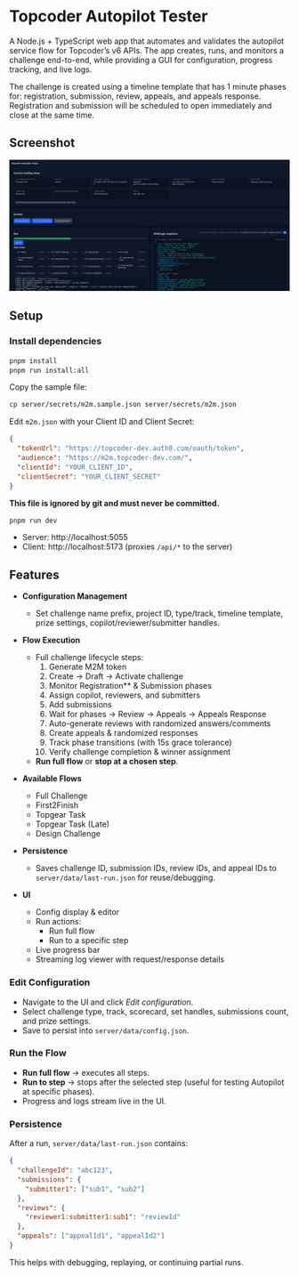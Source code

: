 
# Topcoder Autopilot Tester

A Node.js + TypeScript web app that automates and validates the autopilot service flow for Topcoder’s v6 APIs.  The app creates, runs, and monitors a challenge end-to-end, while providing a GUI for configuration, progress tracking, and live logs.

The challenge is created using a timeline template that has 1 minute phases for:  registration, submission, review, appeals, and appeals response.  Registration and submission will be scheduled to open immediately and close at the same time.

## Screenshot

![Screenshot](image.png)

## Setup

### Install dependencies

```bash
pnpm install
pnpm run install:all
```


Copy the sample file:

```bash
cp server/secrets/m2m.sample.json server/secrets/m2m.json
```
Edit `m2m.json` with your Client ID and Client Secret:

```json
{
  "tokenUrl": "https://topcoder-dev.auth0.com/oauth/token",
  "audience": "https://m2m.topcoder-dev.com/",
  "clientId": "YOUR_CLIENT_ID",
  "clientSecret": "YOUR_CLIENT_SECRET"
}
```

**This file is ignored by git and must never be committed.**

```bash
pnpm run dev
```

- Server: http://localhost:5055  
- Client: http://localhost:5173 (proxies `/api/*` to the server)

## Features

- **Configuration Management**
  - Set challenge name prefix, project ID, type/track, timeline template, prize settings, copilot/reviewer/submitter handles.

- **Flow Execution**
  - Full challenge lifecycle steps:
    1. Generate M2M token
    2. Create → Draft → Activate challenge
    3. Monitor Registration** & Submission phases
    4. Assign copilot, reviewers, and submitters
    5. Add submissions
    6. Wait for phases → Review → Appeals → Appeals Response
    7. Auto-generate reviews with randomized answers/comments
    8. Create appeals & randomized responses
    9. Track phase transitions (with 15s grace tolerance)
    10. Verify challenge completion & winner assignment
  - **Run full flow** or **stop at a chosen step**.

- **Available Flows**
  - Full Challenge
  - First2Finish
  - Topgear Task
  - Topgear Task (Late)
  - Design Challenge

- **Persistence**
  - Saves challenge ID, submission IDs, review IDs, and appeal IDs to `server/data/last-run.json` for reuse/debugging.

- **UI**
  - Config display & editor
  - Run actions:
    - Run full flow
    - Run to a specific step
  - Live progress bar
  - Streaming log viewer with request/response details

### Edit Configuration

- Navigate to the UI and click _Edit configuration_.
- Select challenge type, track, scorecard, set handles, submissions count, and prize settings.
- Save to persist into `server/data/config.json`.

### Run the Flow

- **Run full flow** → executes all steps.
- **Run to step** → stops after the selected step (useful for testing Autopilot at specific phases).
- Progress and logs stream live in the UI.

### Persistence

After a run, `server/data/last-run.json` contains:

```json
{
  "challengeId": "abc123",
  "submissions": {
    "submitter1": ["sub1", "sub2"]
  },
  "reviews": {
    "reviewer1:submitter1:sub1": "reviewId"
  },
  "appeals": ["appealId1", "appealId2"]
}
```

This helps with debugging, replaying, or continuing partial runs.
